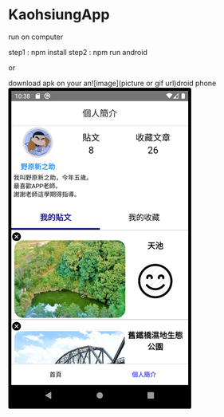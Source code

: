 # KaohsiungApp
run on computer 

step1 : npm install
step2 : npm run android

or

download apk on your an![image](picture or gif url)droid phone
![image](https://github.com/C107156116/KaohsiungApp/blob/main/image/image1.png)
